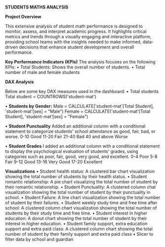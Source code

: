 **STUDENTS MATHS ANALYSIS**


**Project Overview**

This extensive analysis of student math performance is designed to monitor, assess, and interpret academic progress. It highlights critical metrics and trends through a visually engaging and interactive platform, providing school teams with the insights needed to make informed, data-driven decisions that enhance student development and overall performance.

**Key Performance Indicators (KPIs)**
The analysis focuses on the following KPIs:
•	Total Students:  Shows the overall number of students.
•	Total number of male and female students

**DAX Analysis**

Below are some key DAX measures used in the dashboard:
•	Total students
Total student = COUNTROWS('student-mat')

•	**Students by Gender:**
Male = CALCULATE('student-mat'[Total Student], 'student-mat'[sex] = "Male")
Female = CALCULATE('student-mat'[Total Student], 'student-mat'[sex] = "Female")

•	**Student Punctuality**
Added an additional column with a conditional statement to categorize students' school attendance as good, fair, bad, or worse.
0-10	Good
11-20	Fair
21-40	Bad
40 and above  Worse 

•	**Student Grades**
I added an additional column with a conditional statement to display the psychological evaluation of students' grades, using categories such as poor, fair, good, very good, and excellent.
0-4	Poor
5-8	Fair
9-12	Good
13-16	 Very Good
17-20	 Excellent

**Visualizations**
•	Student health status: A clustered bar chart visualization showing the total number of students by their health status.
•	Student romantic relationship: A pie chart visualizing the total number of student by their romantic relationship.
•	Student Punctuality: A clustered column chat visualization showing the total number of student by their punctuality in school.
•	Student Failure: A line chart visualization showing the total number of student by their failures.
•	Student weekly study time and free time after school: A clustered column chart visualization showing the total number of students by their study time and free time.
•	Student interest in higher education: A donut chart showing the total number of student by their interest in higher education.
•	Student family support, extra education support and extra paid class: A clustered column chart showing the total number of student by their family support and extra paid class
•	Slicer to filter data by school and guardian
